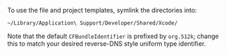 To use the file and project templates, symlink the directories into:

    ~/Library/Application\ Support/Developer/Shared/Xcode/

Note that the default `CFBundleIdentifier` is prefixed by `org.512k`; change this to match your desired reverse-DNS style uniform type identifier.
